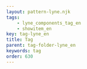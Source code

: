 ```yaml
---
layout: pattern-lyne.njk
tags: 
    - lyne_components_tag_en
    - showitem_en
key: tag-lyne_en
title: Tag
parent: tag-folder-lyne_en
keywords: tag
order: 630
---
```

